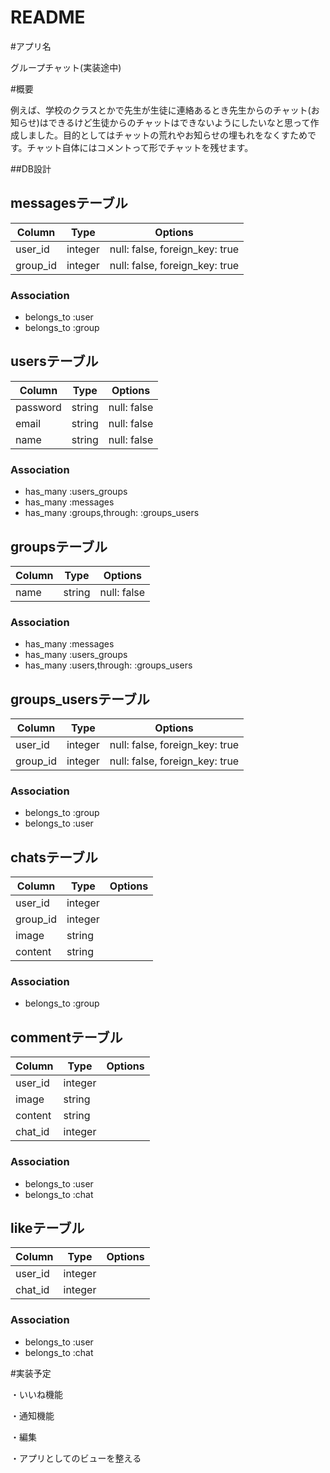 # README

#アプリ名

グループチャット(実装途中)

#概要

例えば、学校のクラスとかで先生が生徒に連絡あるとき先生からのチャット(お知らせ)はできるけど生徒からのチャットはできないようにしたいなと思って作成しました。目的としてはチャットの荒れやお知らせの埋もれをなくすためです。チャット自体にはコメントって形でチャットを残せます。


##DB設計


## messagesテーブル
|Column|Type|Options|
|------|----|-------|
|user_id|integer|null: false, foreign_key: true|
|group_id|integer|null: false, foreign_key: true|
### Association
- belongs_to :user
- belongs_to :group

## usersテーブル
|Column|Type|Options|
|------|----|-------|
|password|string|null: false|
|email|string|null: false|
|name|string|null: false|
### Association
- has_many :users_groups
- has_many :messages
- has_many :groups,through: :groups_users


## groupsテーブル
|Column|Type|Options|
|------|----|-------|
|name|string|null: false|
### Association
- has_many :messages
- has_many :users_groups
- has_many :users,through: :groups_users

## groups_usersテーブル
|Column|Type|Options|
|------|----|-------|
|user_id|integer|null: false, foreign_key: true|
|group_id|integer|null: false, foreign_key: true|
### Association
- belongs_to :group
- belongs_to :user

## chatsテーブル
|Column|Type|Options|
|------|----|-------|
|user_id|integer|
|group_id|integer|
|image|string|
|content|string|
### Association
- belongs_to :group

## commentテーブル
|Column|Type|Options|
|------|----|-------|
|user_id|integer|
|image|string|
|content|string|
|chat_id|integer|
### Association
- belongs_to :user
- belongs_to :chat


## likeテーブル
|Column|Type|Options|
|------|----|-------|
|user_id|integer|
|chat_id|integer|
### Association
- belongs_to :user
- belongs_to :chat


#実装予定

・いいね機能

・通知機能

・編集

・アプリとしてのビューを整える

